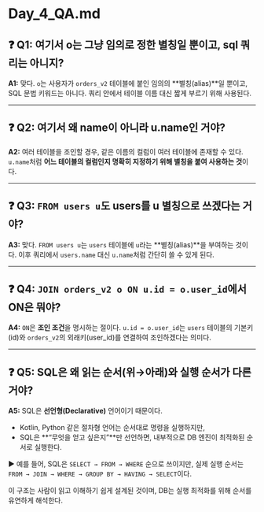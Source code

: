 # Day\_4\_QA.md

## ❓ Q1: 여기서 o는 그냥 임의로 정한 별칭일 뿐이고, sql 쿼리는 아니지?

**A1:** 맞다. `o`는 사용자가 `orders_v2` 테이블에 붙인 임의의 \*\*별칭(alias)\*\*일 뿐이고, SQL 문법 키워드는 아니다. 쿼리 안에서 테이블 이름 대신 짧게 부르기 위해 사용된다.

---

## ❓ Q2: 여기서 왜 name이 아니라 u.name인 거야?

**A2:** 여러 테이블을 조인할 경우, 같은 이름의 컬럼이 여러 테이블에 존재할 수 있다.
`u.name`처럼 **어느 테이블의 컬럼인지 명확히 지정하기 위해 별칭을 붙여 사용하는 것**이다.

---

## ❓ Q3: `FROM users u`도 users를 u 별칭으로 쓰겠다는 거야?

**A3:** 맞다. `FROM users u`는 `users` 테이블에 `u`라는 \*\*별칭(alias)\*\*을 부여하는 것이다. 이후 쿼리에서 `users.name` 대신 `u.name`처럼 간단히 쓸 수 있게 된다.

---

## ❓ Q4: `JOIN orders_v2 o ON u.id = o.user_id`에서 ON은 뭐야?

**A4:** `ON`은 **조인 조건**을 명시하는 절이다.
`u.id = o.user_id`는 `users` 테이블의 기본키(id)와 `orders_v2`의 외래키(user\_id)를 연결하여 조인하겠다는 의미다.

---

## ❓ Q5: SQL은 왜 읽는 순서(위→아래)와 실행 순서가 다른 거야?

**A5:** SQL은 **선언형(Declarative)** 언어이기 때문이다.

* Kotlin, Python 같은 절차형 언어는 순서대로 명령을 실행하지만,
* SQL은 \*\*“무엇을 얻고 싶은지”\*\*만 선언하면, 내부적으로 DB 엔진이 최적화된 순서로 실행한다.

▶ 예를 들어, SQL은 `SELECT → FROM → WHERE` 순으로 쓰이지만, 실제 실행 순서는 `FROM → JOIN → WHERE → GROUP BY → HAVING → SELECT`이다.

이 구조는 사람이 읽고 이해하기 쉽게 설계된 것이며, DB는 실행 최적화를 위해 순서를 유연하게 해석한다.
